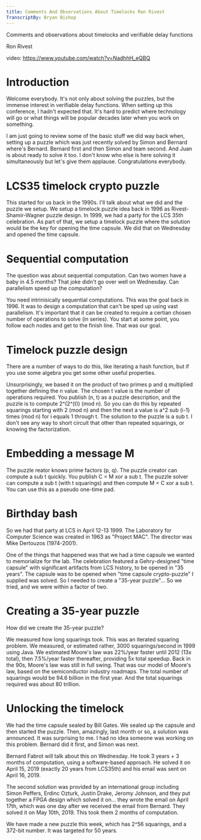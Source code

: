 ```yaml
---
title: Comments And Observations About Timelocks Ron Rivest
TranscriptBy: Bryan Bishop
---
```


Comments and observations about timelocks and verifiable delay functions

Ron Rivest

video: <https://www.youtube.com/watch?v=NadhhH_eQBQ>

# Introduction

Welcome everybody. It's not only about solving the puzzles, but the immense interest in verifiable delay functions. When setting up this conference, I hadn't expected that. It's hard to predict where technology will go or what things will be popular decades later when you work on something.

I am just going to review some of the basic stuff we did way back when, setting up a puzzle which was just recently solved by Simon and Bernard where's Bernard. Bernard first and then Simon and team second. And Juan is about ready to solve it too. I don't know who else is here solving it simultaneously but let's give them applause. Congratulations everybody.

# LCS35 timelock crypto puzzle

This started for us back in the 1990s. I'll talk about what we did and the puzzle we setup. We setup a timelock puzzle idea back in 1996 as Rivest-Shamir-Wagner puzzle design. In 1999, we had a party for the LCS 35th celebration. As part of that, we setup a timelock puzzle where the solution would be the key for opening the time capsule. We did that on Wednesday and opened the time capsule.

# Sequential computation

The question was about sequential computation. Can two women have a baby in 4.5 months? That joke didn't go over well on Wednesday. Can parallelism speed up the computation?

You need intrinisically sequential computations. This was the goal back in 1996. It was to design a computation that can't be sped up using vast parallelism. It's important that it can be created to require a certian chosen number of operations to solve (in series). You start at some point, you follow each nodes and get to the finish line. That was our goal.

# Timelock puzzle design

There are a number of ways to do this, like iterating a hash function, but if you use some algebra you get some other useful properties.

Unsurprisingly, we based it on the product of two primes p and q multiplied together defining the n value. The chosen t value is the number of operations required. You publish (n, t) as a puzzle description, and the puzzle is to compute 2^(2^(t)) (mod n). So you can do this by repeated squarings starting with 2 (mod n) and then the next a value is a^2 sub (i-1) times (mod n) for i equals 1 through t. The solution to the puzzle is a sub t. I don't see any way to short circuit that other than repeated squarings, or knowing the factorization.

# Embedding a message M

The puzzle reator knows prime factors (p, q). The puzzle creator can compute a sub t quickly. You publish C = M xor a sub t. The puzzle solver can compute a sub t (with t squarings) and then compute M = C xor a sub t. You can use this as a pseudo one-time pad.

# Birthday bash

So we had that party at LCS in April 12-13 1999. The Laboratory for Computer Science was created in 1963 as "Project MAC". The director was Mike Dertouzos (1974-2001).

One of the things that happened was that we had a time capsule we wanted to memorialize for the lab. The celebration featured a Gehry-designed "time capsule" with significant artifacts from LCS history, to be opened in "35 years". The capsule was to be opened when "time capsule crypto-puzzle" I supplied was solved. So I needed to create a "35-year puzzle"... So we tried, and we were within a factor of two.

# Creating a 35-year puzzle

How did we create the 35-year puzzle?

We measured how long squarings took. This was an iterated squaring problem. We measured, or estimated rather, 3000 squarings/second in 1999 using Java. We estimated Moore's law was 22%/year faster until 2012 (13x total), then 7.5%/year faster thereafter, providing 5x total speedup. Back in the 90s, Moore's law was still in full swing. That was our model of Moore's law, based on the semiconductor industry roadmaps. The total number of squarings would be 94.6 billion in the first year. And the total squarings required was about 80 trillion.

# Unlocking the timelock

We had the time capsule sealed by Bill Gates. We sealed up the capsule and then started the puzzle. Then, amazingly, last month or so, a solution was announced. It was surprising to me. I had no idea someone was working on this problem. Bernard did it first, and Simon was next.

Bernard Fabrot will talk about this on Wednesday. He took 3 years + 3 months of computation, using a software-based approach. He solved it on April 15, 2019 (exactly 20 years from LCS35th) and his email was sent on April 16, 2019.

The second solution was provided by an international group including Simon Peffers, Erdinc Ozturk, Justin Drake, Jeromy Johnson, and they put together a FPGA design which solved it on... they wrote the email on April 17th, which was one day after we received the email from Bernard. They solved it on May 10th, 2019. This took them 2 months of computation.

We have made a new puzzle this week, which has 2^56 squarings, and a 372-bit number. It was targeted for 50 years.
